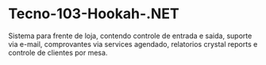 # Tecno-103-Hookah-.NET
Sistema para frente de loja, contendo controle de entrada e saida, suporte via e-mail, comprovantes via services agendado, relatorios crystal reports e controle de clientes por mesa.
